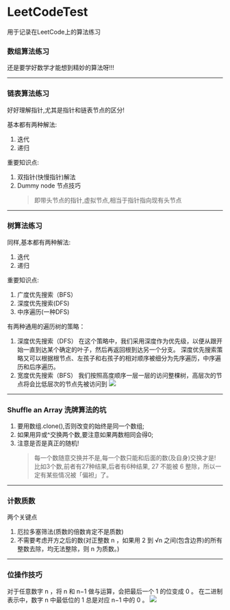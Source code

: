 # LeetCodeTest

用于记录在LeetCode上的算法练习

### 数组算法练习
还是要学好数学才能想到精妙的算法呀!!!

---
### 链表算法练习
好好理解指针,尤其是指针和链表节点的区分!

基本都有两种解法:
1. 迭代
2. 递归

重要知识点:
1. 双指针(快慢指针)解法
2. Dummy node 节点技巧
     > 即带头节点的指针,虚拟节点,相当于指针指向现有头节点
---
### 树算法练习
同样,基本都有两种解法:
1. 迭代
2. 递归

重要知识点:
1. 广度优先搜索（BFS）
2. 深度优先搜索(DFS)
3. 中序遍历(一种DFS)

有两种通用的遍历树的策略：

1. 深度优先搜索（DFS）
在这个策略中，我们采用深度作为优先级，以便从跟开始一直到达某个确定的叶子，然后再返回根到达另一个分支。
深度优先搜索策略又可以根据根节点、左孩子和右孩子的相对顺序被细分为先序遍历，中序遍历和后序遍历。
2. 宽度优先搜索（BFS）
我们按照高度顺序一层一层的访问整棵树，高层次的节点将会比低层次的节点先被访问到
![](https://pic.leetcode-cn.com/b61ff2d47852e4264f5dfe0a5b00101bdeca2b0ba216aa83ca3cb6fac42ebb84-102.png)

---
### Shuffle an Array 洗牌算法的坑
1. 要用数组.clone(),否则改变的始终是同一个数组;
2. 如果用异或^交换两个数,要注意如果两数相同会得0;
3. 注意是否是真正的随机!
    > 每一个数随意交换并不是,每一个数只能和后面的数(及自身)交换才是!
    > 比如3个数,前者有27种结果,后者有6种结果, 27 不能被 6 整除，所以一定有某些情况被「偏袒」了。

---
### 计数质数
两个关键点
1. 厄拉多塞筛法(质数的倍数肯定不是质数)
2. 不需要考虑开方之后的数(对正整数 n ，如果用 2 到 √n 之间(包含边界)的所有整数去除，均无法整除，则 n 为质数。)

---
### 位操作技巧
对于任意数字 n ，将 n 和 n−1 做与运算，会把最后一个 1 的位变成 0 。
在二进制表示中，数字 n 中最低位的 1 总是对应 n−1 中的 0 。
![](https://pic.leetcode-cn.com/abfd6109e7482d70d20cb8fc1d632f90eacf1b5e89dfecb2e523da1bcb562f66-image.png)